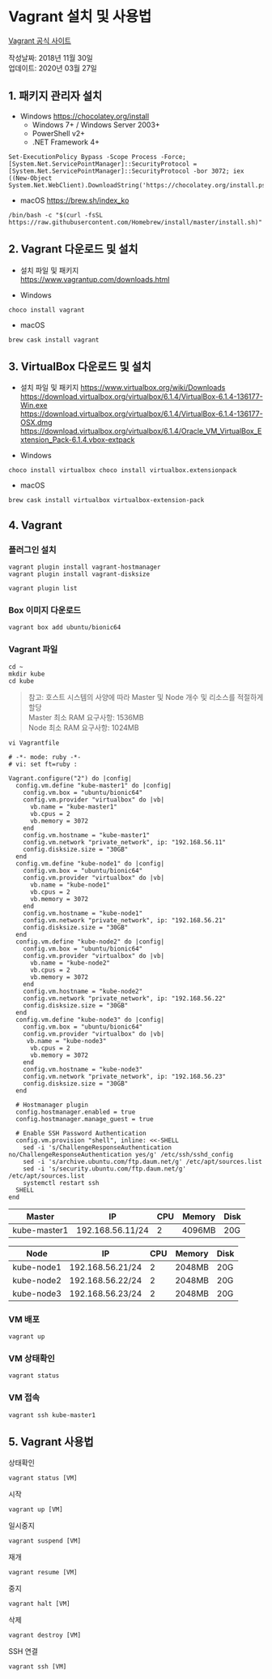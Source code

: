 # Vagrant 설치 및 사용법
[Vagrant 공식 사이트](https://www.vagrantup.com/)

작성날짜: 2018년 11월 30일  
업데이트: 2020년 03월 27일

## 1. 패키지 관리자 설치
- Windows
https://chocolatey.org/install
  * Windows 7+ / Windows Server 2003+
  * PowerShell v2+
  * .NET Framework 4+ 
```
Set-ExecutionPolicy Bypass -Scope Process -Force; [System.Net.ServicePointManager]::SecurityProtocol = [System.Net.ServicePointManager]::SecurityProtocol -bor 3072; iex ((New-Object System.Net.WebClient).DownloadString('https://chocolatey.org/install.ps1'))
```

- macOS
https://brew.sh/index_ko
```
/bin/bash -c "$(curl -fsSL https://raw.githubusercontent.com/Homebrew/install/master/install.sh)"
```

## 2. Vagrant 다운로드 및 설치
- 설치 파일 및 패키지  
https://www.vagrantup.com/downloads.html  

- Windows
```
choco install vagrant
```

- macOS
```
brew cask install vagrant
```

## 3. VirtualBox 다운로드 및 설치
- 설치 파일 및 패키지
https://www.virtualbox.org/wiki/Downloads  
https://download.virtualbox.org/virtualbox/6.1.4/VirtualBox-6.1.4-136177-Win.exe  
https://download.virtualbox.org/virtualbox/6.1.4/VirtualBox-6.1.4-136177-OSX.dmg  
https://download.virtualbox.org/virtualbox/6.1.4/Oracle_VM_VirtualBox_Extension_Pack-6.1.4.vbox-extpack  

- Windows
```
choco install virtualbox choco install virtualbox.extensionpack
```

- macOS
```
brew cask install virtualbox virtualbox-extension-pack
```

## 4. Vagrant

### 플러그인 설치  
```
vagrant plugin install vagrant-hostmanager  
vagrant plugin install vagrant-disksize
```

```
vagrant plugin list
```

### Box 이미지 다운로드
```
vagrant box add ubuntu/bionic64
```

### Vagrant 파일
```
cd ~ 
mkdir kube
cd kube  
```

> 참고: 호스트 시스템의 사양에 따라 Master 및 Node 개수 및 리소스를 적절하게 할당  
> Master 최소 RAM 요구사항: 1536MB  
> Node 최소 RAM 요구사항: 1024MB  
```
vi Vagrantfile
```
```Vagrant
# -*- mode: ruby -*-
# vi: set ft=ruby :

Vagrant.configure("2") do |config|
  config.vm.define "kube-master1" do |config|
    config.vm.box = "ubuntu/bionic64"
    config.vm.provider "virtualbox" do |vb|
      vb.name = "kube-master1"
      vb.cpus = 2
      vb.memory = 3072
    end
    config.vm.hostname = "kube-master1"
    config.vm.network "private_network", ip: "192.168.56.11"
    config.disksize.size = "30GB"
  end
  config.vm.define "kube-node1" do |config|
    config.vm.box = "ubuntu/bionic64"
    config.vm.provider "virtualbox" do |vb|
      vb.name = "kube-node1"
      vb.cpus = 2
      vb.memory = 3072
    end
    config.vm.hostname = "kube-node1"
    config.vm.network "private_network", ip: "192.168.56.21"
    config.disksize.size = "30GB"
  end
  config.vm.define "kube-node2" do |config|
    config.vm.box = "ubuntu/bionic64"
    config.vm.provider "virtualbox" do |vb|
      vb.name = "kube-node2"
      vb.cpus = 2
      vb.memory = 3072
    end
    config.vm.hostname = "kube-node2"
    config.vm.network "private_network", ip: "192.168.56.22"
    config.disksize.size = "30GB"
  end
  config.vm.define "kube-node3" do |config|
    config.vm.box = "ubuntu/bionic64"
    config.vm.provider "virtualbox" do |vb|
     vb.name = "kube-node3"
      vb.cpus = 2
      vb.memory = 3072
    end
    config.vm.hostname = "kube-node3"
    config.vm.network "private_network", ip: "192.168.56.23"
    config.disksize.size = "30GB"
  end

  # Hostmanager plugin
  config.hostmanager.enabled = true
  config.hostmanager.manage_guest = true

  # Enable SSH Password Authentication
  config.vm.provision "shell", inline: <<-SHELL
    sed -i 's/ChallengeResponseAuthentication no/ChallengeResponseAuthentication yes/g' /etc/ssh/sshd_config
    sed -i 's/archive.ubuntu.com/ftp.daum.net/g' /etc/apt/sources.list
    sed -i 's/security.ubuntu.com/ftp.daum.net/g' /etc/apt/sources.list
    systemctl restart ssh
  SHELL
end
```

| Master       | IP               | CPU | Memory | Disk |
|--------------|------------------|-----|--------|------|
| kube-master1 | 192.168.56.11/24 | 2   | 4096MB | 20G  |

| Node         | IP               | CPU | Memory | Disk |
|--------------|------------------|-----|--------|------|
| kube-node1   | 192.168.56.21/24 | 2   | 2048MB | 20G  |
| kube-node2   | 192.168.56.22/24 | 2   | 2048MB | 20G  |
| kube-node3   | 192.168.56.23/24 | 2   | 2048MB | 20G  |


### VM 배포
```
vagrant up
```

### VM 상태확인
```
vagrant status
```

### VM 접속
```
vagrant ssh kube-master1
```

## 5. Vagrant 사용법

상태확인  
```
vagrant status [VM]
```

시작  
```
vagrant up [VM]
```

일시중지  
```
vagrant suspend [VM]
```

재개
```
vagrant resume [VM]
```

중지  
```
vagrant halt [VM]
```

삭제  
```
vagrant destroy [VM]
```

SSH 연결
```
vagrant ssh [VM]
```
